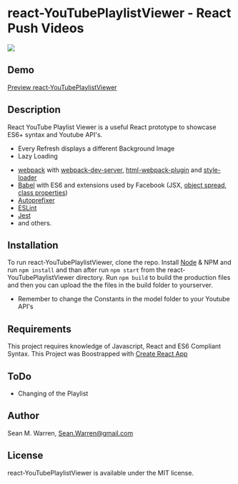 # react-YouTubePlaylistViewer - React Push Videos
<img src="http://i.imgur.com/Rk8Pf1x.jpg">


## Demo
[Preview react-YouTubePlaylistViewer](http://mildfun.com/PlaylistViewer/)



## Description
React YouTube Playlist Viewer is a useful React prototype to showcase ES6+ syntax and Youtube API's. 

- Every Refresh displays a different Background Image
- Lazy Loading
* [webpack](https://webpack.github.io/) with [webpack-dev-server](https://github.com/webpack/webpack-dev-server), [html-webpack-plugin](https://github.com/ampedandwired/html-webpack-plugin) and [style-loader](https://github.com/webpack/style-loader)
* [Babel](http://babeljs.io/) with ES6 and extensions used by Facebook (JSX, [object spread](https://github.com/sebmarkbage/ecmascript-rest-spread/commits/master), [class properties](https://github.com/jeffmo/es-class-public-fields))
* [Autoprefixer](https://github.com/postcss/autoprefixer)
* [ESLint](http://eslint.org/)
* [Jest](http://facebook.github.io/jest)
* and others.


## Installation  

To run react-YouTubePlaylistViewer, clone the repo. Install [Node](https://nodejs.org/en/) & NPM and run `npm install` and than after run  `npm start` from the react-YouTubePlaylistViewer directory. Run `npm build` to  build the production files and then you can upload the the files in the build folder to yourserver.

- Remember to change the Constants in the model folder to your Youtube API's

## Requirements

This project requires knowledge of Javascript, React and ES6 Compliant Syntax.
This Project was Boostrapped with [Create React App](https://github.com/facebookincubator/create-react-app)


## ToDo

- Changing of the Playlist

## Author

Sean M. Warren, Sean.Warren@gmail.com

## License

react-YouTubePlaylistViewer is available under the MIT license.
